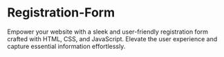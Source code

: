# Registration-Form

Empower your website with a sleek and user-friendly registration form crafted with HTML, CSS, and JavaScript. Elevate the user experience and capture essential information effortlessly.

